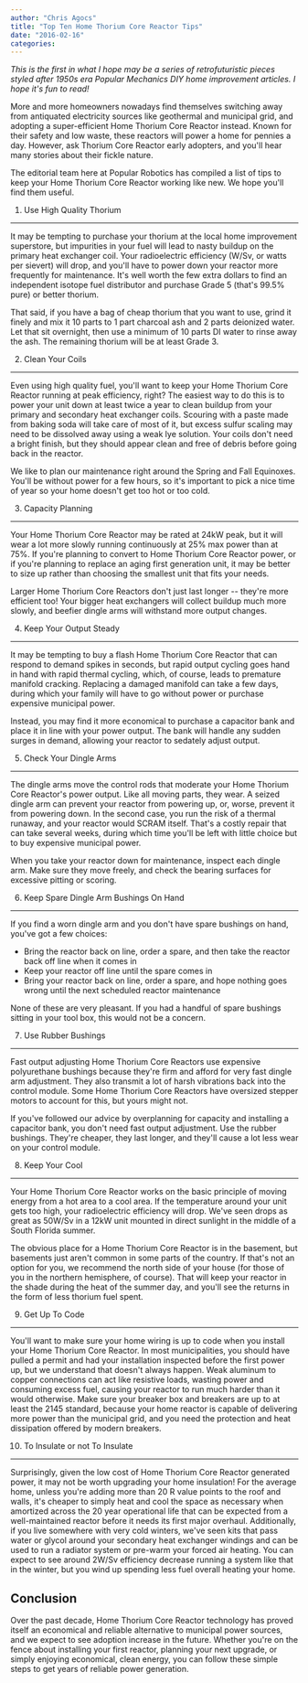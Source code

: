 ```yaml
---
author: "Chris Agocs"
title: "Top Ten Home Thorium Core Reactor Tips"
date: "2016-02-16"
categories: 
---
```


*This is the first in what I hope may be a series of retrofuturistic pieces styled after 1950s era Popular Mechanics DIY home improvement articles. I hope it's fun to read!*

<!--more-->

More and more homeowners nowadays find themselves switching away from antiquated electricity sources like geothermal and municipal grid, and adopting a super-efficient Home Thorium Core Reactor instead. Known for their safety and low waste, these reactors will power a home for pennies a day. However, ask Thorium Core Reactor early adopters, and you'll hear many stories about their fickle nature. 

The editorial team here at Popular Robotics has compiled a list of tips to keep your Home Thorium Core Reactor working like new. We hope you'll find them useful.

1) Use High Quality Thorium
---------------------------

It may be tempting to purchase your thorium at the local home improvement superstore, but impurities in your fuel will lead to nasty buildup on the primary heat exchanger coil. Your radioelectric efficiency (W/Sv, or watts per sievert) will drop, and you'll have to power down your reactor more frequently for maintenance. It's well worth the few extra dollars to find an independent isotope fuel distributor and purchase Grade 5 (that's 99.5% pure) or better thorium.

That said, if you have a bag of cheap thorium that you want to use, grind it finely and mix it 10 parts to 1 part charcoal ash and 2 parts deionized water. Let that sit overnight, then use a minimum of 10 parts DI water to rinse away the ash. The remaining thorium will be at least Grade 3. 

2) Clean Your Coils
-------------------

Even using high quality fuel, you'll want to keep your Home Thorium Core Reactor running at peak efficiency, right? The easiest way to do this is to power your unit down at least twice a year to clean buildup from your primary and secondary heat exchanger coils. Scouring with a paste made from baking soda will take care of most of it, but excess sulfur scaling may need to be dissolved away using a weak lye solution. Your coils don't need a bright finish, but they should appear clean and free of debris before going back in the reactor.

We like to plan our maintenance right around the Spring and Fall Equinoxes. You'll be without power for a few hours, so it's important to pick a nice time of year so your home doesn't get too hot or too cold. 

3) Capacity Planning
--------------------

Your Home Thorium Core Reactor may be rated at 24kW peak, but it will wear a lot more slowly running continuously at 25% max power than at 75%. If you're planning to convert to Home Thorium Core Reactor power, or if you're planning to replace an aging first generation unit, it may be better to size up rather than choosing the smallest unit that fits your needs.

Larger Home Thorium Core Reactors don't just last longer -- they're more efficient too! Your bigger heat exchangers will collect buildup much more slowly, and beefier dingle arms will withstand more output changes.

4) Keep Your Output Steady
--------------------------

It may be tempting to buy a flash Home Thorium Core Reactor that can respond to demand spikes in seconds, but rapid output cycling goes hand in hand with rapid thermal cycling, which, of course, leads to premature manifold cracking. Replacing a damaged manifold can take a few days, during which your family will have to go without power or purchase expensive municipal power.

Instead, you may find it more economical to purchase a capacitor bank and place it in line with your power output. The bank will handle any sudden surges in demand, allowing your reactor to sedately adjust output. 

5) Check Your Dingle Arms
-------------------------

The dingle arms move the control rods that moderate your Home Thorium Core Reactor's power output. Like all moving parts, they wear. A seized dingle arm can prevent your reactor from powering up, or, worse, prevent it from powering down. In the second case, you run the risk of a thermal runaway, and your reactor would SCRAM itself. That's a costly repair that can take several weeks, during which time you'll be left with little choice but to buy expensive municipal power.

When you take your reactor down for maintenance, inspect each dingle arm. Make sure they move freely, and check the bearing surfaces for excessive pitting or scoring.

6) Keep Spare Dingle Arm Bushings On Hand
-----------------------------------------

If you find a worn dingle arm and you don't have spare bushings on hand, you've got a few choices:

- Bring the reactor back on line, order a spare, and then take the reactor back off line when it comes in
- Keep your reactor off line until the spare comes in
- Bring your reactor back on line, order a spare, and hope nothing goes wrong until the next scheduled reactor maintenance

None of these are very pleasant. If you had a handful of spare bushings sitting in your tool box, this would not be a concern.

7) Use Rubber Bushings
----------------------

Fast output adjusting Home Thorium Core Reactors use expensive polyurethane bushings because they're firm and afford for very fast dingle arm adjustment. They also transmit a lot of harsh vibrations back into the control module. Some Home Thorium Core Reactors have oversized stepper motors to account for this, but yours might not.

If you've followed our advice by overplanning for capacity and installing a capacitor bank, you don't need fast output adjustment. Use the rubber bushings. They're cheaper, they last longer, and they'll cause a lot less wear on your control module. 

8) Keep Your Cool
-----------------

Your Home Thorium Core Reactor works on the basic principle of moving energy from a hot area to a cool area. If the temperature around your unit gets too high, your radioelectric efficiency will drop. We've seen drops as great as 50W/Sv in a 12kW unit mounted in direct sunlight in the middle of a South Florida summer.

The obvious place for a Home Thorium Core Reactor is in the basement, but basements just aren't common in some parts of the country. If that's not an option for you, we recommend the north side of your house (for those of you in the northern hemisphere, of course). That will keep your reactor in the shade during the heat of the summer day, and you'll see the returns in the form of less thorium fuel spent.

9) Get Up To Code
-----------------

You'll want to make sure your home wiring is up to code when you install your Home Thorium Core Reactor. In most municipalities, you should have pulled a permit and had your installation inspected before the first power up, but we understand that doesn't always happen. Weak aluminum to copper connections can act like resistive loads, wasting power and consuming excess fuel, causing your reactor to run much harder than it would otherwise. Make sure your breaker box and breakers are up to at least the 2145 standard, because your home reactor is capable of delivering more power than the municipal grid, and you need the protection and heat dissipation offered by modern breakers.

10) To Insulate or not To Insulate
----------------------------------

Surprisingly, given the low cost of Home Thorium Core Reactor generated power, it may not be worth upgrading your home insulation! For the average home, unless you're adding more than 20 R value points to the roof and walls, it's cheaper to simply heat and cool the space as necessary when amortized across the 20 year operational life that can be expected from a well-maintained reactor before it needs its first major overhaul. Additionally, if you live somewhere with very cold winters, we've seen kits that pass water or glycol around your secondary heat exchanger windings and can be used to run a radiator system or pre-warm your forced air heating. You can expect to see around 2W/Sv efficiency decrease running a system like that in the winter, but you wind up spending less fuel overall heating your home.

Conclusion
----------

Over the past decade, Home Thorium Core Reactor technology has proved itself an economical and reliable alternative to municipal power sources, and we expect to see adoption increase in the future. Whether you're on the fence about installing your first reactor, planning your next upgrade, or simply enjoying economical, clean energy, you can follow these simple steps to get years of reliable power generation.

